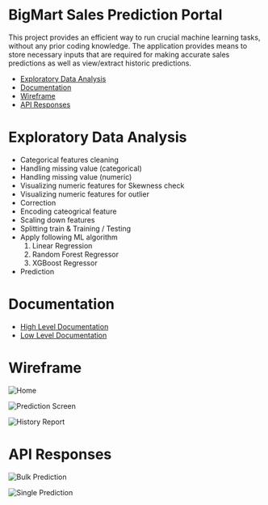# BigMart Sales Prediction Portal

This project provides an efficient way to run crucial machine learning tasks, without any prior coding knowledge. The application provides means to store necessary inputs that are required for making accurate sales predictions as well as view/extract historic predictions.

- [Exploratory Data Analysis](#EDA)
- [Documentation](#documentation)
- [Wireframe](#wireframe)
- [API Responses](#api-responses)


# Exploratory Data Analysis
- Categorical features cleaning
- Handling missing value (categorical)
- Handling missing value (numeric)
- Visualizing numeric features for Skewness check
- Visualizing numeric features for outlier
- Correction
- Encoding cateogrical feature
- Scaling down features
- Splitting train & Training / Testing
- Apply following ML algorithm
    1.  Linear Regression
    2.  Random Forest Regressor
    3.  XGBoost Regressor
- Prediction


# Documentation

- [High Level Documentation](https://github.com/angry-coder-room/BigMart-Sales-Prediction-Portal/blob/main/docs/Sales%20Prediction%20-%20HLD.pdf)
- [Low Level Documentation](https://github.com/shreyas-jk/BigMart-Sales-Prediction-Portal/blob/main/docs/Sales%20Prediction%20-%20LLD.pdf)


# Wireframe

![Home](https://github.com/angry-coder-room/BigMart-Sales-Prediction-Portal/blob/main/docs/Home_Page.png?raw=true)

![Prediction Screen](https://github.com/angry-coder-room/BigMart-Sales-Prediction-Portal/blob/main/docs/Prediction.png?raw=true)

![History Report](https://github.com/angry-coder-room/BigMart-Sales-Prediction-Portal/blob/main/docs/Report.png?raw=true)


# API Responses

![Bulk Prediction](https://github.com/angry-coder-room/BigMart-Sales-Prediction-Portal/blob/main/docs/predict%20bulk.PNG?raw=true)

![Single Prediction](https://github.com/angry-coder-room/BigMart-Sales-Prediction-Portal/blob/main/docs/predict%20single.PNG?raw=true)
